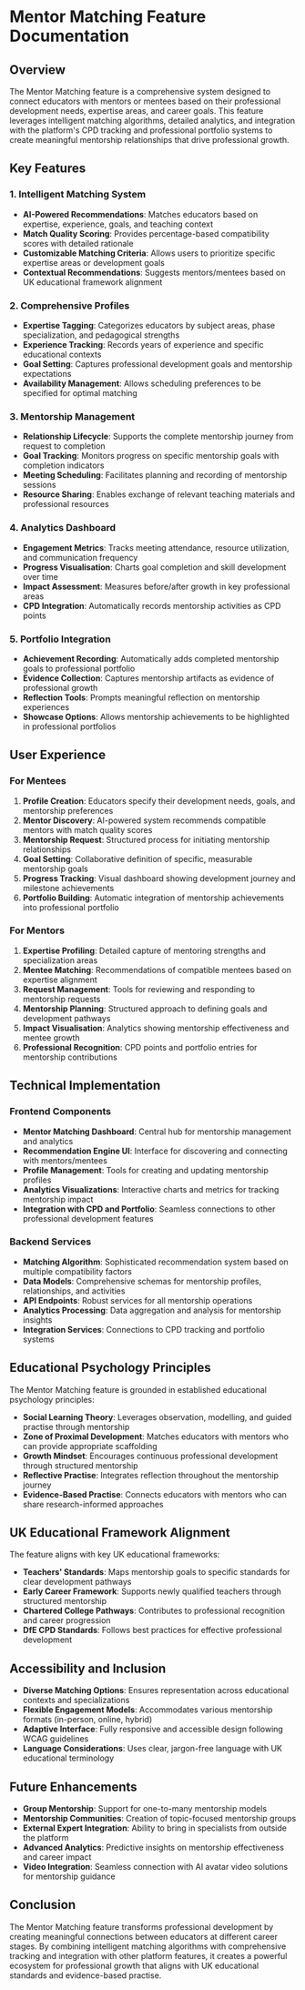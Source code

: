 # Mentor Matching Feature Documentation

## Overview

The Mentor Matching feature is a comprehensive system designed to connect educators with mentors or mentees based on their professional development needs, expertise areas, and career goals. This feature leverages intelligent matching algorithms, detailed analytics, and integration with the platform's CPD tracking and professional portfolio systems to create meaningful mentorship relationships that drive professional growth.

## Key Features

### 1. Intelligent Matching System

- **AI-Powered Recommendations**: Matches educators based on expertise, experience, goals, and teaching context
- **Match Quality Scoring**: Provides percentage-based compatibility scores with detailed rationale
- **Customizable Matching Criteria**: Allows users to prioritize specific expertise areas or development goals
- **Contextual Recommendations**: Suggests mentors/mentees based on UK educational framework alignment

### 2. Comprehensive Profiles

- **Expertise Tagging**: Categorizes educators by subject areas, phase specialization, and pedagogical strengths
- **Experience Tracking**: Records years of experience and specific educational contexts
- **Goal Setting**: Captures professional development goals and mentorship expectations
- **Availability Management**: Allows scheduling preferences to be specified for optimal matching

### 3. Mentorship Management

- **Relationship Lifecycle**: Supports the complete mentorship journey from request to completion
- **Goal Tracking**: Monitors progress on specific mentorship goals with completion indicators
- **Meeting Scheduling**: Facilitates planning and recording of mentorship sessions
- **Resource Sharing**: Enables exchange of relevant teaching materials and professional resources

### 4. Analytics Dashboard

- **Engagement Metrics**: Tracks meeting attendance, resource utilization, and communication frequency
- **Progress Visualisation**: Charts goal completion and skill development over time
- **Impact Assessment**: Measures before/after growth in key professional areas
- **CPD Integration**: Automatically records mentorship activities as CPD points

### 5. Portfolio Integration

- **Achievement Recording**: Automatically adds completed mentorship goals to professional portfolio
- **Evidence Collection**: Captures mentorship artifacts as evidence of professional growth
- **Reflection Tools**: Prompts meaningful reflection on mentorship experiences
- **Showcase Options**: Allows mentorship achievements to be highlighted in professional portfolios

## User Experience

### For Mentees

1. **Profile Creation**: Educators specify their development needs, goals, and mentorship preferences
2. **Mentor Discovery**: AI-powered system recommends compatible mentors with match quality scores
3. **Mentorship Request**: Structured process for initiating mentorship relationships
4. **Goal Setting**: Collaborative definition of specific, measurable mentorship goals
5. **Progress Tracking**: Visual dashboard showing development journey and milestone achievements
6. **Portfolio Building**: Automatic integration of mentorship achievements into professional portfolio

### For Mentors

1. **Expertise Profiling**: Detailed capture of mentoring strengths and specialization areas
2. **Mentee Matching**: Recommendations of compatible mentees based on expertise alignment
3. **Request Management**: Tools for reviewing and responding to mentorship requests
4. **Mentorship Planning**: Structured approach to defining goals and development pathways
5. **Impact Visualisation**: Analytics showing mentorship effectiveness and mentee growth
6. **Professional Recognition**: CPD points and portfolio entries for mentorship contributions

## Technical Implementation

### Frontend Components

- **Mentor Matching Dashboard**: Central hub for mentorship management and analytics
- **Recommendation Engine UI**: Interface for discovering and connecting with mentors/mentees
- **Profile Management**: Tools for creating and updating mentorship profiles
- **Analytics Visualizations**: Interactive charts and metrics for tracking mentorship impact
- **Integration with CPD and Portfolio**: Seamless connections to other professional development features

### Backend Services

- **Matching Algorithm**: Sophisticated recommendation system based on multiple compatibility factors
- **Data Models**: Comprehensive schemas for mentorship profiles, relationships, and activities
- **API Endpoints**: Robust services for all mentorship operations
- **Analytics Processing**: Data aggregation and analysis for mentorship insights
- **Integration Services**: Connections to CPD tracking and portfolio systems

## Educational Psychology Principles

The Mentor Matching feature is grounded in established educational psychology principles:

- **Social Learning Theory**: Leverages observation, modelling, and guided practise through mentorship
- **Zone of Proximal Development**: Matches educators with mentors who can provide appropriate scaffolding
- **Growth Mindset**: Encourages continuous professional development through structured mentorship
- **Reflective Practise**: Integrates reflection throughout the mentorship journey
- **Evidence-Based Practise**: Connects educators with mentors who can share research-informed approaches

## UK Educational Framework Alignment

The feature aligns with key UK educational frameworks:

- **Teachers' Standards**: Maps mentorship goals to specific standards for clear development pathways
- **Early Career Framework**: Supports newly qualified teachers through structured mentorship
- **Chartered College Pathways**: Contributes to professional recognition and career progression
- **DfE CPD Standards**: Follows best practices for effective professional development

## Accessibility and Inclusion

- **Diverse Matching Options**: Ensures representation across educational contexts and specializations
- **Flexible Engagement Models**: Accommodates various mentorship formats (in-person, online, hybrid)
- **Adaptive Interface**: Fully responsive and accessible design following WCAG guidelines
- **Language Considerations**: Uses clear, jargon-free language with UK educational terminology

## Future Enhancements

- **Group Mentorship**: Support for one-to-many mentorship models
- **Mentorship Communities**: Creation of topic-focused mentorship groups
- **External Expert Integration**: Ability to bring in specialists from outside the platform
- **Advanced Analytics**: Predictive insights on mentorship effectiveness and career impact
- **Video Integration**: Seamless connection with AI avatar video solutions for mentorship guidance

## Conclusion

The Mentor Matching feature transforms professional development by creating meaningful connections between educators at different career stages. By combining intelligent matching algorithms with comprehensive tracking and integration with other platform features, it creates a powerful ecosystem for professional growth that aligns with UK educational standards and evidence-based practise.
